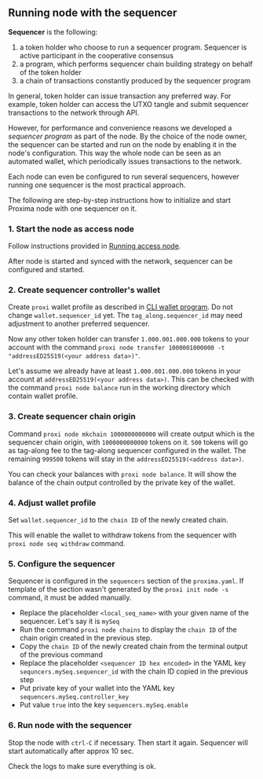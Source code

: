 ## Running node with the sequencer

**Sequencer** is the following:
1. a token holder who choose to run a sequencer program. Sequencer is active participant in the cooperative consensus    
2. a program, which performs sequencer chain building strategy on behalf of the token holder
3. a chain of transactions constantly produced by the sequencer program

In general, token holder can issue transaction any preferred way. 
For example, token holder can access the UTXO tangle and submit sequencer transactions to the network through API.

However, for performance and convenience reasons we developed a _sequencer program_ as part of the node. 
By the choice of the node owner, the sequencer can be started and run on the node by enabling it in the node's configuration. 
This way the whole node can be seen as an automated wallet, which periodically issues transactions to the network.

Each node can even be configured to run several sequencers, however running one sequencer is the most practical approach.

The following are step-by-step instructions how to initialize and start Proxima node with one sequencer on it.

### 1. Start the node as access node
Follow instructions provided in [Running access node](run_access.md).

After node is started and synced with the network, sequencer can be configured and started.

### 2. Create sequencer controller's wallet
Create `proxi` wallet profile as described in [CLI wallet program](proxi.md).
Do not change `wallet.sequencer_id` yet. The `tag_along.sequencer_id` may need adjustment to another preferred sequencer.

Now any other token holder can transfer `1.000.001.000.000` tokens to your account with the 
command `proxi node transfer 1000001000000 -t "addressED25519(<your address data>)"`. 

Let's assume we already have at least `1.000.001.000.000` tokens in your account at `addressED25519(<your address data>)`. 
This can be checked with the command `proxi node balance` run in the working directory which contain wallet profile.  

### 3. Create sequencer chain origin
Command `proxi node mkchain 1000000000000` will create output which is the sequencer chain origin, with `1000000000000` tokens on it.
`500` tokens will go as tag-along fee to the tag-along sequencer configured in the wallet. 
The remaining `999500` tokens will stay in the `addressED25519(<address data>)`.

You can check your balances with `proxi node balance`. It will show the balance of the chain output controlled
by the private key of the wallet.

### 4. Adjust wallet profile
Set `wallet.sequencer_id` to the `chain ID` of the newly created chain. 

This will enable the wallet to withdraw tokens from the sequencer with `proxi node seq withdraw` command.

### 5. Configure the sequencer
Sequencer is configured in the `sequencers` section of the `proxima.yaml`.
If template of the section wasn't generated by the `proxi init node -s` command, it must be added manually.

* Replace the placeholder `<local_seq_name>` with your given name of the sequencer. Let's say it is `mySeq`
* Run the command `proxi node chains` to display the `chain ID` of the chain origin created in the previous step.
* Copy the `chain ID` of the newly created chain from the terminal output of the previous command
* Replace the placeholder `<sequencer ID hex encoded>` in the  YAML key `sequncers.mySeq.sequencer_id` with the chain 
ID copied in the previous step
* Put private key of your wallet into the YAML key `sequencers.mySeq.controller_key`
* Put value `true` into the key `sequencers.mySeq.enable`

### 6. Run node with the sequencer
Stop the node with `ctrl-C` if necessary. Then start it again. Sequencer will start automatically after approx 10 sec. 

Check the logs to make sure everything is ok.
